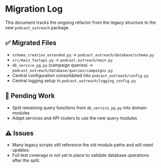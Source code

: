 # Migration Log

This document tracks the ongoing refactor from the legacy structure to the new `podcast_outreach` package.

## ✅ Migrated Files
- `schema_creation_extended.py` → `podcast_outreach/database/schema.py`
- `src/main_fastapi.py` → `podcast_outreach/main.py`
- `db_service_pg.py` (campaign queries) → `podcast_outreach/database/queries/campaigns.py`
- Central configuration consolidated into `podcast_outreach/config.py`
- Central logging setup in `podcast_outreach/logging_config.py`

## 🔄 Pending Work
- Split remaining query functions from `db_service_pg.py` into domain modules
- Adapt services and API routers to use the new query modules

## ⚠️ Issues
- Many legacy scripts still reference the old module paths and will need updates.
- Full test coverage is not yet in place to validate database operations after the split.
